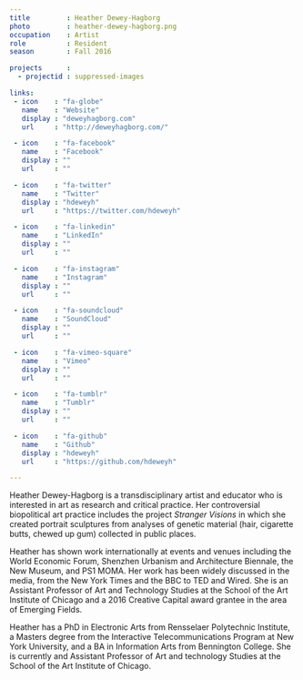 ```yaml
---
title         : Heather Dewey-Hagborg
photo         : heather-dewey-hagborg.png
occupation    : Artist
role          : Resident
season        : Fall 2016

projects      : 
  - projectid : suppressed-images

links:
 - icon    : "fa-globe"
   name    : "Website"
   display : "deweyhagborg.com"
   url     : "http://deweyhagborg.com/"

 - icon    : "fa-facebook"
   name    : "Facebook"
   display : ""
   url     : ""

 - icon    : "fa-twitter"
   name    : "Twitter"
   display : "hdeweyh"
   url     : "https://twitter.com/hdeweyh"

 - icon    : "fa-linkedin"
   name    : "LinkedIn"
   display : ""
   url     : ""

 - icon    : "fa-instagram"
   name    : "Instagram"
   display : ""
   url     : ""

 - icon    : "fa-soundcloud"
   name    : "SoundCloud"
   display : ""
   url     : ""

 - icon    : "fa-vimeo-square"
   name    : "Vimeo"
   display : ""
   url     : ""

 - icon    : "fa-tumblr"
   name    : "Tumblr"
   display : ""
   url     : ""

 - icon    : "fa-github"
   name    : "Github"
   display : "hdeweyh"
   url     : "https://github.com/hdeweyh"

---
```

Heather Dewey-Hagborg is a transdisciplinary artist and educator who is interested in art as research and critical practice. Her controversial biopolitical art practice includes the project *Stranger Visions* in which she created portrait sculptures from analyses of genetic material (hair, cigarette butts, chewed up gum) collected in public places.

Heather has shown work internationally at events and venues including the World Economic Forum, Shenzhen Urbanism and Architecture Biennale, the New Museum, and PS1 MOMA. Her work has been widely discussed in the media, from the New York Times and the BBC to TED and Wired. She is an Assistant Professor of Art and Technology Studies at the School of the Art Institute of Chicago and a 2016 Creative Capital award grantee in the area of Emerging Fields.

Heather has a PhD in Electronic Arts from Rensselaer Polytechnic Institute, a Masters degree from the Interactive Telecommunications Program at New York University, and a BA in Information Arts from Bennington College. She is currently and Assistant Professor of Art and technology Studies at the School of the Art Institute of Chicago.
